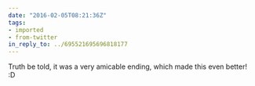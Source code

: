 ```yaml
---
date: "2016-02-05T08:21:36Z"
tags:
- imported
- from-twitter
in_reply_to: ../695521695696818177
---
```

Truth be told, it was a very amicable ending, which made this even better\! :D
